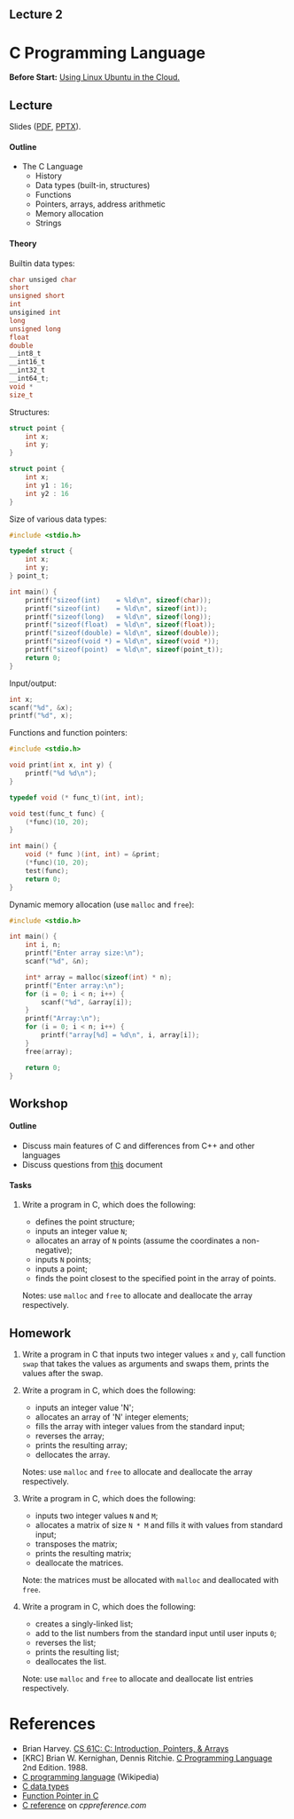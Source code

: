 Lecture 2
---

# C Programming Language

__Before Start:__ [Using Linux Ubuntu in the Cloud.](../../software/cloud_ssh.md)

## Lecture

Slides ([PDF](OS_Lecture_02.pdf), [PPTX](OS_Lecture_02.pptx)).

#### Outline

* The C Language
    * History
    * Data types (built-in, structures)
    * Functions
    * Pointers, arrays, address arithmetic
    * Memory allocation
    * Strings

#### Theory

Builtin data types:

```c
char unsiged char
short
unsigned short
int 
unsigined int
long
unsigned long
float
double
__int8_t
__int16_t
__int32_t
__int64_t;
void *
size_t
```

Structures:

```c
struct point {
    int x;
    int y;
}
```

```c
struct point {
    int x;
    int y1 : 16;
    int y2 : 16
}
```

Size of various data types:

```c
#include <stdio.h>

typedef struct {
    int x;
    int y;
} point_t;

int main() {
    printf("sizeof(int)    = %ld\n", sizeof(char));
    printf("sizeof(int)    = %ld\n", sizeof(int));
    printf("sizeof(long)   = %ld\n", sizeof(long));
    printf("sizeof(float)  = %ld\n", sizeof(float));
    printf("sizeof(double) = %ld\n", sizeof(double));
    printf("sizeof(void *) = %ld\n", sizeof(void *));
    printf("sizeof(point)  = %ld\n", sizeof(point_t));
    return 0;
}   
```

Input/output:

```c
int x;
scanf("%d", &x);
printf("%d", x);
```

Functions and function pointers:

```c
#include <stdio.h>

void print(int x, int y) {
    printf("%d %d\n");
}

typedef void (* func_t)(int, int);

void test(func_t func) {
    (*func)(10, 20);
}

int main() {
    void (* func )(int, int) = &print;
    (*func)(10, 20);
    test(func);
    return 0;
}

```

Dynamic memory allocation (use `malloc` and `free`):

```c
#include <stdio.h>

int main() {
    int i, n;
    printf("Enter array size:\n");
    scanf("%d", &n);

    int* array = malloc(sizeof(int) * n);
    printf("Enter array:\n");
    for (i = 0; i < n; i++) {
        scanf("%d", &array[i]);
    }
    printf("Array:\n");
    for (i = 0; i < n; i++) {
        printf("array[%d] = %d\n", i, array[i]);
    }
    free(array);

    return 0;
}
```

## Workshop

#### Outline

* Discuss main features of C and differences from C++ and other languages
* Discuss questions from [this](disc02.pdf) document

#### Tasks

1. Write a program in C, which does the following:
   * defines the point structure;
   * inputs an integer value `N`;
   * allocates an array of `N` points (assume the coordinates a non-negative);
   * inputs `N` points;
   * inputs a point;
   * finds the point closest to the specified point in the array of points.

   Notes: use `malloc` and `free` to allocate and deallocate the array respectively.

## Homework

1. Write a program in C that inputs two integer values `x` and `y`,
   call function `swap` that takes the values as arguments and swaps them,
   prints the values after the swap.

1. Write a program in C, which does the following:
   * inputs an integer value 'N';
   * allocates an array of 'N' integer elements;
   * fills the array with integer values from the standard input;
   * reverses the array;
   * prints the resulting array;
   * dellocates the array.

   Notes: use `malloc` and `free` to allocate and deallocate the array respectively.

1. Write a program in C, which does the following:
   * inputs two integer values `N` and `M`;
   * allocates a matrix of size `N * M` and fills it with values from standard input;
   * transposes the matrix;
   * prints the resulting matrix;
   * deallocate the matrices.

   Note: the matrices must be allocated with `malloc` and deallocated with `free`.
   
1. Write a program in C, which does the following:
   * creates a singly-linked list;
   * add to the list numbers from the standard input until user inputs `0`;
   * reverses the list;
   * prints the resulting list;
   * deallocates the list.

   Note: use `malloc` and `free` to allocate and deallocate list entries respectively. 

# References

* Brian Harvey. [CS 61C: C: Introduction, Pointers, & Arrays](HarveyNotesC1-3.pdf) 
* [KRC] Brian W. Kernighan, Dennis Ritchie.
  [C Programming Language](
  https://www.pearson.com/us/higher-education/program/Kernighan-C-Programming-Language-2nd-Edition/PGM54487.html)
  2nd Edition. 1988.
* [C programming language](https://en.wikipedia.org/wiki/C_%28programming_language%29) (Wikipedia)
* [C data types](https://en.wikipedia.org/wiki/C_data_types)
* [Function Pointer in C](https://www.geeksforgeeks.org/function-pointer-in-c/)
* [C reference](https://en.cppreference.com/w/c) on _cppreference.com_

